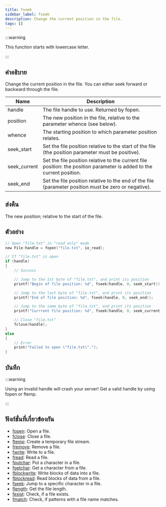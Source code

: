 ```yaml
---
title: fseek
sidebar_label: fseek
description: Change the current position in the file.
tags: []
---
```


:::warning

This function starts with lowercase letter.

:::

## คำอธิบาย

Change the current position in the file. You can either seek forward or backward through the file.

| Name         | Description                                                                                                           |
| ------------ | --------------------------------------------------------------------------------------------------------------------- |
| handle       | The file handle to use. Returned by fopen.                                                                            |
| position     | The new position in the file, relative to the parameter whence (see below).                                           |
| whence       | The starting position to which parameter position relates.                                                            |
| seek_start   | Set the file position relative to the start of the file (the position parameter must be positive).                    |
| seek_current | Set the file position relative to the current file position: the position parameter is added to the current position. |
| seek_end     | Set the file position relative to the end of the file (parameter position must be zero or negative).                  |

## ส่งคืน

The new position; relative to the start of the file.

## ตัวอย่าง

```c
// Open "file.txt" in "read only" mode
new File:handle = fopen("file.txt", io_read);

// If "file.txt" is open
if (handle)
{
    // Success

    // Jump to the 1st byte of "file.txt", and print its position
    printf("Begin of file position: %d", fseek(handle, 0, seek_start));

    // Jump to the last byte of "file.txt", and print its position
    printf("End of file position: %d", fseek(handle, 0, seek_end));

    // Jump to the same byte of "file.txt", and print its position
    printf("Currrent file position: %d", fseek(handle, 0, seek_current));

    // Close "file.txt"
    fclose(handle);
}
else
{
    // Error
    print("Failed to open \"file.txt\".");
}
```

## บันทึก

:::warning

Using an invalid handle will crash your server! Get a valid handle by using fopen or ftemp.

:::

## ฟังก์ชั่นที่เกี่ยวข้องกัน

- [fopen](../functions/fopen): Open a file.
- [fclose](../functions/fclose): Close a file.
- [ftemp](../functions/ftemp): Create a temporary file stream.
- [fremove](../functions/fremove): Remove a file.
- [fwrite](../functions/fwrite): Write to a file.
- [fread](../functions/fread): Read a file.
- [fputchar](../functions/fputchar): Put a character in a file.
- [fgetchar](../functions/fgetchar): Get a character from a file.
- [fblockwrite](../functions/fblockwrite): Write blocks of data into a file.
- [fblockread](../functions/fblockread): Read blocks of data from a file.
- [fseek](../functions/fseek): Jump to a specific character in a file.
- [flength](../functions/flength): Get the file length.
- [fexist](../functions/fexist): Check, if a file exists.
- [fmatch](../functions/fmatch): Check, if patterns with a file name matches.
